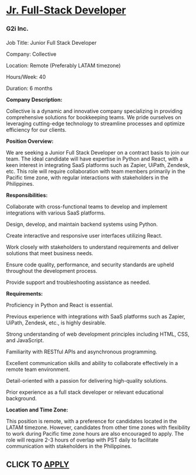 # [Jr. Full-Stack Developer](https://www.remotewlb.com/apply/jr-full-stack-developer)  
### G2i Inc.  
####  

Job Title: Junior Full Stack Developer

Company: Collective

Location: Remote (Preferably LATAM timezone)

Hours/Week: 40

Duration: 6 months

 **Company Description:**

Collective is a dynamic and innovative company specializing in providing comprehensive solutions for bookkeeping teams. We pride ourselves on leveraging cutting-edge technology to streamline processes and optimize efficiency for our clients.

 **Position Overview:**

We are seeking a Junior Full Stack Developer on a contract basis to join our team. The ideal candidate will have expertise in Python and React, with a keen interest in integrating SaaS platforms such as Zapier, UiPath, Zendesk, etc. This role will require collaboration with team members primarily in the Pacific time zone, with regular interactions with stakeholders in the Philippines.

 **Responsibilities:**

Collaborate with cross-functional teams to develop and implement integrations with various SaaS platforms.

Design, develop, and maintain backend systems using Python.

Create interactive and responsive user interfaces utilizing React.

Work closely with stakeholders to understand requirements and deliver solutions that meet business needs.

Ensure code quality, performance, and security standards are upheld throughout the development process.

Provide support and troubleshooting assistance as needed.

 **Requirements:**

Proficiency in Python and React is essential.

Previous experience with integrations with SaaS platforms such as Zapier, UiPath, Zendesk, etc., is highly desirable.

Strong understanding of web development principles including HTML, CSS, and JavaScript.

Familiarity with RESTful APIs and asynchronous programming.

Excellent communication skills and ability to collaborate effectively in a remote team environment.

Detail-oriented with a passion for delivering high-quality solutions.

Prior experience as a full stack developer or relevant educational background.

 **Location and Time Zone:**

This position is remote, with a preference for candidates located in the LATAM timezone. However, candidates from other time zones with flexibility to work during Pacific time zone hours are also encouraged to apply. The role will require 2-3 hours of overlap with PST daily to facilitate communication with stakeholders in the Philippines.

  
## CLICK TO [APPLY](https://www.remotewlb.com/apply/jr-full-stack-developer)

